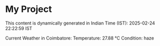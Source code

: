 # My Project

This content is dynamically generated in Indian Time (IST): 2025-02-24 22:22:59 IST


Current Weather in Coimbatore:
Temperature: 27.88 °C
Condition: haze
